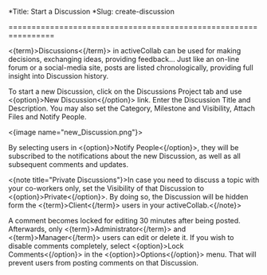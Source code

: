 *Title: Start a Discussion
*Slug: create-discussion

================================================================

<{term}>Discussions<{/term}> in activeCollab can be used for making decisions, exchanging ideas, providing feedback... Just like an on-line forum or a social-media site, posts are listed chronologically, providing full insight into Discussion history.

To start a new Discussion, click on the Discussions Project tab and use <{option}>New Discussion<{/option}> link. Enter the Discussion Title and Description. You may also set the Category, Milestone and Visibility, Attach Files and Notify People.

<{image name="new_Discussion.png"}>

By selecting users in <{option}>Notify People<{/option}>, they will be subscribed to the notifications about the new Discussion, as well as all subsequent comments and updates.

<{note title="Private Discussions"}>In case you need to discuss a topic with your co-workers only,  set the Visibility of that Discussion to <{option}>Private<{/option}>. By doing so, the Discussion will be hidden form the <{term}>Client<{/term}> users in your activeCollab.<{/note}>

A comment becomes locked for editing 30 minutes after being posted. Afterwards, only <{term}>Administrator<{/term}> and <{term}>Manager<{/term}> users can edit or delete it. If you wish to disable comments completely, select <{option}>Lock Comments<{/option}> in the <{option}>Options<{/option}> menu. That will prevent users from posting comments on that Discussion.